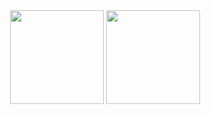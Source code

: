 <div align="center">
  <img src="https://github-readme-stats.vercel.app/api?username=JoaoAndreBSantana&show_icons=true&count_private=true&theme=tokyonight&hide_border=false" height="150" />
  <img src="https://github-readme-stats.vercel.app/api/top-langs/?username=JoaoAndreBSantana&layout=compact&theme=tokyonight&hide_border=false" height="150" />
</div>
